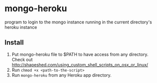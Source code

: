 mongo-heroku
============

program to login to the mongo instance running in the current directory's heroku instance

## Install

1. Put mongo-heroku file to $PATH to have access from any directory. Check out http://shapeshed.com/using_custom_shell_scripts_on_osx_or_linux/
2. Run ```chmod +x <path-to-the-script>```
3. Run ```mongo-heroku``` from any Heroku app directory.

